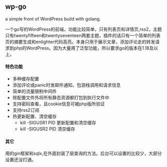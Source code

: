 ## wp-go
a simple front of WordPress build with golang.

一个go写的WordPress的前端，功能比较简单，只有列表页和详情页,rss2，主题只有twentyfifteen和twentyseventeen两套主题，插件的话只有一个简单的列表页的摘要生成和enlighter代码高亮。本身只用于展示文章，添加评论走的转发请求到php的WordPress。因为大量用了泛型功能，所以要求go的版本在1.18及以上。

#### 特色功能

- 多种缓存配置
- 添加评论或panic时发邮件通知，包涵栈调用和请求信息
- 简单的流量限制中间件
- 除配置文件外将所有静态资源都打包到执行文件中
- 支持密码查看，且cookie信息可被php版所验证
- 支持rss2订阅
- 热更新配置、清空缓存
  - kill -SIGUSR1 PID 更新配置和清空缓存
  - kill -SIGUSR2 PID 清空缓存

#### 其它
用的gin框架和sqlx,在外面封装了层查询的方法。后台可以设置的比较少，大部分设置还没打通。